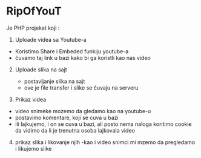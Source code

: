 # RipOfYouT

Je PHP projekat koji :

1) Uploade videa sa Youtube-a
  - Koristimo Share i Embeded funkiju youtube-a
  - čuvamo taj link u bazi kako bi ga koristli kao nas video

2) Uploade slika na sajt
   - postavljanje slika na sajt
   - ove je file transfer i slike se čuvaju na serveru

3) Prikaz videa
  - video snimeke mozemo da gledamo kao na youtube-u
  - postavimo komentare, koji se cuva u bazi
  - ili lajkujemo, i on se cuva u bazi, ali posto nema naloga koritimo cookie da vidimo da li je trenutna osoba lajkovala video

4) prikaz slika i likovanje njih
   -kao i video snimci mi mzemo da pregledamo i likujemo slike
